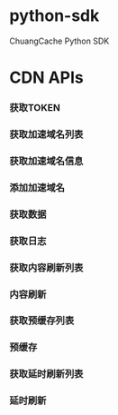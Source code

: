 # python-sdk
ChuangCache Python SDK

# CDN APIs

### 获取TOKEN
### 获取加速域名列表
### 获取加速域名信息
### 添加加速域名
### 获取数据
### 获取日志
### 获取内容刷新列表
### 内容刷新
### 获取预缓存列表
### 预缓存
### 获取延时刷新列表
### 延时刷新
